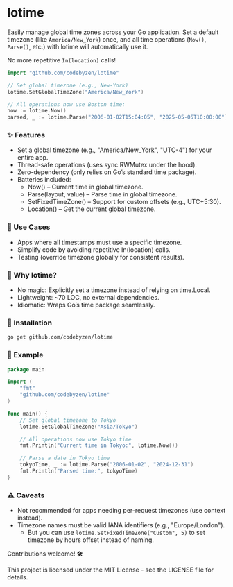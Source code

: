 # lotime
Easily manage global time zones across your Go application. 
Set a default timezone (like `America/New_York`) once, and all time operations (`Now()`, `Parse()`, etc.) with lotime will automatically use it. 

No more repetitive `In(location)` calls!

```go
import "github.com/codebyzen/lotime"

// Set global timezone (e.g., New-York)
lotime.SetGlobalTimeZone("America/New_York") 

// All operations now use Boston time:
now := lotime.Now()                                                     // Current time in New-York
parsed, _ := lotime.Parse("2006-01-02T15:04:05", "2025-05-05T10:00:00") // Parsed in New-York
```

### ✨ Features
- Set a global timezone (e.g., "America/New_York", "UTC-4") for your entire app.
- Thread-safe operations (uses sync.RWMutex under the hood).
- Zero-dependency (only relies on Go’s standard time package).
- Batteries included:
  - Now() – Current time in global timezone.
  - Parse(layout, value) – Parse time in global timezone.
  - SetFixedTimeZone() – Support for custom offsets (e.g., UTC+5:30).
  - Location() – Get the current global timezone.

### 🚀 Use Cases
- Apps where all timestamps must use a specific timezone.
- Simplify code by avoiding repetitive In(location) calls.
- Testing (override timezone globally for consistent results).

### 📌 Why lotime?
- No magic: Explicitly set a timezone instead of relying on time.Local.
- Lightweight: ~70 LOC, no external dependencies.
- Idiomatic: Wraps Go’s time package seamlessly.

### 🔧 Installation
```bash
go get github.com/codebyzen/lotime
```

### 📄 Example
```go
package main

import (
	"fmt"
	"github.com/codebyzen/lotime"
)

func main() {
	// Set global timezone to Tokyo
	lotime.SetGlobalTimeZone("Asia/Tokyo")

	// All operations now use Tokyo time
	fmt.Println("Current time in Tokyo:", lotime.Now())

	// Parse a date in Tokyo time
	tokyoTime, _ := lotime.Parse("2006-01-02", "2024-12-31")
	fmt.Println("Parsed time:", tokyoTime)
}
```


### ⚠️ Caveats
- Not recommended for apps needing per-request timezones (use context instead).
- Timezone names must be valid IANA identifiers (e.g., "Europe/London"). 
  - But you can use `lotime.SetFixedTimeZone("Custom", 5)` to set timezone by hours offset instead of naming.

Contributions welcome! 🛠️

This project is licensed under the MIT License - see the LICENSE file for details.
